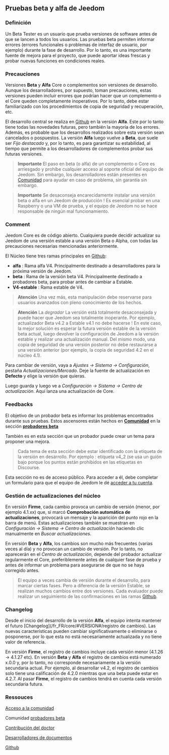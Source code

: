 
## Pruebas beta y alfa de Jeedom

### Definición

Un Beta Tester es un usuario que prueba versiones de software antes de que se lancen a todos los usuarios. Las pruebas beta permiten informar errores (errores funcionales o problemas de interfaz de usuario, por ejemplo) durante la fase de desarrollo. Por lo tanto, es una importante fuente de mejora para el proyecto, que puede aportar ideas frescas y probar nuevas funciones en condiciones reales. 

### Precauciones

Versiones **Beta** y **Alfa** Core o complementos son versiones de desarrollo. Aunque los desarrolladores, por supuesto, toman precauciones, estas versiones pueden incluir errores que podrían hacer que un complemento o el Core queden completamente inoperativos. Por lo tanto, debe estar familiarizado con los procedimientos de copia de seguridad y recuperación, etc.

El desarrollo central se realiza en [Github](https://github.com/jeedom/core) en la versión **Alfa**. Este por lo tanto tiene todas las novedades futuras, pero también la mayoría de los errores. Además, es probable que los desarrollos realizados sobre esta versión sean cancelados o pospuestos. La versión **Alfa** luego vuelve a **Beta**, que suele ser *Fijo destacado* y, por lo tanto, es para garantizar su estabilidad, al tiempo que permite a los desarrolladores de complementos probar sus futuras versiones.

> **Importante**
> El paso en beta (o alfa) de un complemento o Core es arriesgado y prohíbe cualquier acceso al soporte oficial del equipo de Jeedom. Sin embargo, los desarrolladores están presentes en [Comunidad](https://community.jeedom.com/) para ayudar en caso de problema, sin garantía sin embargo.

> **Importante**
> Se desaconseja encarecidamente instalar una versión beta o alfa en un Jeedom de producción ! Es esencial probar en una Raspberry o una VM de prueba, y el equipo de Jeedom no se hace responsable de ningún mal funcionamiento.

### Comment

Jeedom Core es de código abierto. Cualquiera puede decidir actualizar su Jeedom de una versión estable a una versión Beta o Alpha, con todas las precauciones necesarias mencionadas anteriormente.

El Núcleo tiene tres ramas principales en [Github](https://github.com/jeedom/core):

-  **alfa** : Rama alfa V4. Principalmente destinado a desarrolladores para la próxima versión de Jeedom.
-  **beta** : Rama de la versión beta V4. Principalmente destinado a probadores beta, para probar antes de cambiar a Estable.
-  **V4-estable** : Rama estable de V4.

> **Atención**
> Una vez más, esta manipulación debe reservarse para usuarios avanzados con pleno conocimiento de los hechos.

> **Atención**
> La *degradar* La versión está totalmente desaconsejada y puede hacer que Jeedom sea totalmente inoperante. Por ejemplo, actualizador Beta v4.2 a Estable v4.1 no debe hacerse ! En este caso, la mejor solución es esperar la futura versión estable de la versión beta actual, luego devolver la configuración de Jeedom a la versión estable y realizar una actualización manual. Del mismo modo, una copia de seguridad de una versión posterior no debe restaurarse a una versión anterior (por ejemplo, la copia de seguridad 4.2 en el núcleo 4.1).

Para cambiar de versión, vaya a *Ajustes → Sistema → Configuración*, pestaña *Actualizaciones/Mercado*. Deje la fuente de actualización en **Defecto** y elige la versión que quieras.

Luego guarda y luego ve a *Configuración → Sistema → Centro de actualización*. Aquí lanza una actualización de Core.

### Feedbacks

El objetivo de un probador beta es informar los problemas encontrados durante sus pruebas.
Estos ascensores están hechos en **[Comunidad](https://community.jeedom.com/)** en la sección **[probadores beta](https://community.jeedom.com/c/salon-des-beta-testeurs/6)**

También es en esta sección que un probador puede crear un tema para proponer una mejora.

> Cada tema de esta sección debe estar identificado con la etiqueta de la versión en desarrollo. Por ejemplo : etiqueta v4_2 (se usa un guión bajo porque los puntos están prohibidos en las etiquetas en Discourse.

Esta sección no es de acceso público. Para acceder a él, debe completar un formulario para que el equipo de Jeedom le dé [acceder a tu cuenta](https://blog.jeedom.com/jeedom-partenaire-beta-testeur/).

### Gestión de actualizaciones del núcleo

En versión **Firme**, cada cambio provoca un cambio de versión (menor, por ejemplo 4.1.xx) que, si marcó **Comprobación automática de actualizaciones**, provocará un mensaje y la aparición del punto rojo en la barra de menú. Estas actualizaciones también se muestran en *Configuración → Sistema → Centro de actualización* haciendo clic manualmente en *Buscar actualizaciones*.

En versión **Beta** y **Alfa**, los cambios son mucho más frecuentes (varias veces al día) y no provocan un cambio de versión. Por lo tanto, no aparecerán en el *Centro de actualización*, depende del probador actualizar regularmente el Core, preferiblemente antes de cualquier fase de prueba y antes de informar un problema para asegurarse de que no se haya corregido antes.

> El equipo a veces cambia de versión durante el desarrollo, para marcar ciertas fases. Pero a diferencia de la versión Estable, se realizan muchos cambios entre dos versiones. Cada evaluador puede realizar un seguimiento de las confirmaciones en las ramas [Github](https://github.com/jeedom/core).

### Changelog

Desde el inicio del desarrollo de la versión **Alfa**, el equipo intenta mantener el futuro [Changelog](/fr_FR/core/#VERSION#/registro de cambios). Las nuevas características pueden cambiar significativamente o eliminarse o posponerse, por lo que esta no está necesariamente actualizada y no tiene valor de referencia.

En versión **Firme**, el registro de cambios incluye cada versión menor (4.1.26 -> 4.1.27 etc). En versión **Beta** y **Alfa** el registro de cambios está numerado x.0.0 y, por lo tanto, no corresponde necesariamente a la versión secundaria actual. Por ejemplo, al desarrollar v4.2, el registro de cambios solo tiene una calificación de 4.2.0 mientras que una beta puede estar en 4.2.7. Al pasar **Firme**, el registro de cambios tendrá en cuenta cada versión secundaria futura.

### Ressouces

 [Acceso a la comunidad](https://blog.jeedom.com/jeedom-partenaire-beta-testeur/)
 
Comunidad [probadores beta](https://community.jeedom.com/c/salon-des-beta-testeurs/6)

[Contribución del doctor](/es_ES/contribute/)

[Desarrolladores de documentos](/es_ES/dev/)

[Github](https://github.com/jeedom/core)

